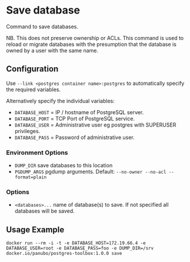 # Save database

Command to save databases.

NB. This does not preserve ownership or ACLs. This command is used to reload
or migrate databases with the presumption that the database is owned by a user
with the same name.

## Configuration

Use `--link <postgres container name>:postgres` to automatically specify the required variables.

Alternatively specify the individual variables:

- `DATABASE_HOST` = IP / hostname of PostgreSQL server.
- `DATABASE_PORT` = TCP Port of PostgreSQL service.
- `DATABASE_USER` = Administrative user eg postgres with SUPERUSER privileges.
- `DATABASE_PASS` = Password of administrative user.

### Environment Options

- `DUMP_DIR` save databases to this location
- `PGDUMP_ARGS` pgdump arguments. Default: `--no-owner --no-acl --format=plain`

### Options

- `<databases>...` name of database(s) to save. If not specified all databases will be saved.

## Usage Example

```docker run --rm -i -t -e DATABASE_HOST=172.19.66.4 -e DATABASE_USER=root -e DATABASE_PASS=foo -e DUMP_DIR=/srv docker.io/panubo/postgres-toolbox:1.0.0 save```
